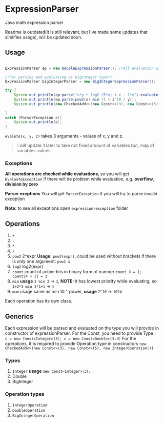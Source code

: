 # ExpressionParser

Java math expression parser

Readme is outdated(it is still relevant, but I've made some updates that simlifies usage), will be updated soon.

## Usage

```Java
                
ExpressionParser ep = new DoubleExpressionParser(); //All evaluation will be for Double type

/*For parsing and evaluating as BigInteger type*/
ExpressionParser bigIntegerParser = new BigIntegerExpressionParser();

try {
    System.out.println(ep.parse("x*y + log2 (5*x) + z - 2*x").evaluate(5d, 1.5d, 2.9d));
    System.out.println(ep.parse(pow2(x) min (1 + z^10 / y));
    System.out.println(new CheckedAdd<>(new Const<>(3), new Const<>(5), new IntegerOperation()).evaluate(0, 0, 0);
    
}
catch (ParserException e){
    System.out.println(e);
}
```

`evalute(x, y, z)` takes 3 arguments - values of x, y and z.
> I will update it later to take not fixed amount of variables but, map of variables-values

### Exceptions
  **All operations are checked while evaluations**, so you will get `EvaluateException` if there will be problem while evaluation, e.g. **overflow**, **division by zero**
  
  **Parser exeptions** You will get `ParserException` if you will try to parse invalid exception
  
  **Note:** to see all exceptions open `expression/exception` folder

## Operations
1. `+`
2. `-`
3. `*`
4. `/`
5. `pow2` 2^expr **Usage**: `pow2(expr)`, could be used without brackets if there is only one argument: `pow2 x`
6. `log2` log2(expr)
7. `count` count of active bits in binary form of number `count 8 = 1; count(4 + 3) = 3`
8. `min` **usage** `1 min 2` -> `1`, **NOTE:** it has lowest priority while evaluating, so `1+2*3 min 3*1+1` -> `4`
9. `max` usage same as min
10 `^` power, **usage** `2^10` -> `1024`

Each operation has its own class. 

## Generics 
Each expression will be parsed and evaluated on the type you will provide in constructor of expressionParser.
For the Const, you need to provide Type : `c = new Const<Integer>(3); c = new Const<Double>(3.d)`
For the operations, it is required to provide Operation type in constructors `new CheckedAdd<>(new Const<>(3), new Const<>(5), new IntegerOperation())`

### Types
1. `Integer` **usage** `new Const<Integer>(3);`
2.  Double
3.  BigInteger
  
### Operation types
1. `IntegerOperation`
2.  `DoubleOperation`
3.  `BigIntegerOperation`
